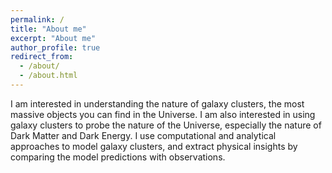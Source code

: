 ```yaml
---
permalink: /
title: "About me"
excerpt: "About me"
author_profile: true
redirect_from: 
  - /about/
  - /about.html
---
```

I am interested in understanding the nature of galaxy clusters, the most massive objects you can find in the Universe. I am also interested in using galaxy clusters to probe the nature of the Universe, especially the nature of Dark Matter and Dark Energy. I use computational and analytical approaches to model galaxy clusters, and extract physical insights by comparing the model predictions with observations. 

